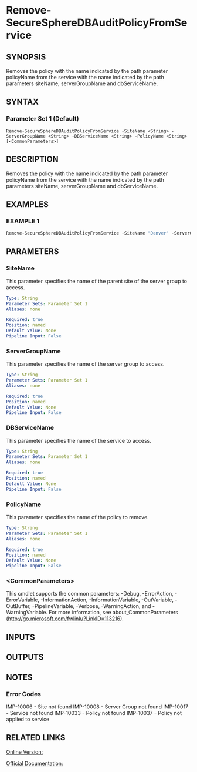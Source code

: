 ﻿# Remove-SecureSphereDBAuditPolicyFromService

## SYNOPSIS
Removes the policy with the name indicated by the path parameter policyName from the service with the name indicated by the path parameters siteName, serverGroupName and dbServiceName.

## SYNTAX

### Parameter Set 1 (Default)
```
Remove-SecureSphereDBAuditPolicyFromService -SiteName <String> -ServerGroupName <String> -DBServiceName <String> -PolicyName <String> [<CommonParameters>]
```

## DESCRIPTION
Removes the policy with the name indicated by the path parameter policyName from the service with the name indicated by the path parameters siteName, serverGroupName and dbServiceName.

## EXAMPLES

### EXAMPLE 1

```powershell
Remove-SecureSphereDBAuditPolicyFromService -SiteName "Denver" -ServerGroupName "HR-Prod" -DBServiceName "Payroll-Oracle9" -PolicyName "PCI - Login"
```

## PARAMETERS

### SiteName
This parameter specifies the name of the parent site of the server group to access.

```yaml
Type: String
Parameter Sets: Parameter Set 1
Aliases: none

Required: true
Position: named
Default Value: None
Pipeline Input: False
```

### ServerGroupName
This parameter specifies the name of the server group to access.

```yaml
Type: String
Parameter Sets: Parameter Set 1
Aliases: none

Required: true
Position: named
Default Value: None
Pipeline Input: False
```

### DBServiceName
This parameter specifies the name of the service to access.

```yaml
Type: String
Parameter Sets: Parameter Set 1
Aliases: none

Required: true
Position: named
Default Value: None
Pipeline Input: False
```

### PolicyName
This parameter specifies the name of the policy to remove.

```yaml
Type: String
Parameter Sets: Parameter Set 1
Aliases: none

Required: true
Position: named
Default Value: None
Pipeline Input: False
```

### \<CommonParameters\>
This cmdlet supports the common parameters: -Debug, -ErrorAction, -ErrorVariable, -InformationAction, -InformationVariable, -OutVariable, -OutBuffer, -PipelineVariable, -Verbose, -WarningAction, and -WarningVariable. For more information, see about_CommonParameters (http://go.microsoft.com/fwlink/?LinkID=113216).

## INPUTS

## OUTPUTS

## NOTES

### Error Codes
IMP-10006 - Site not found
IMP-10008 - Server Group not found
IMP-10017 - Service not found
IMP-10033 - Policy not found
IMP-10037 - Policy not applied to service

## RELATED LINKS

[Online Version:](https://github.com/akshinmustafayev/Documentation/MD)

[Official Documentation:](https://docs.imperva.com/bundle/v13.6-api-reference-guide/page/61672.htm)



